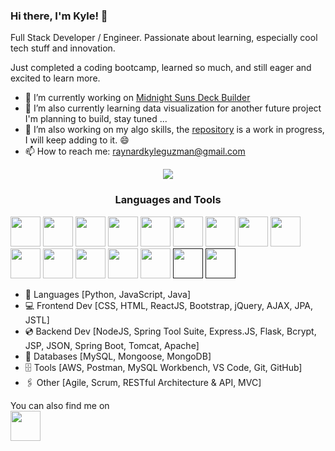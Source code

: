 ### Hi there, I'm Kyle! 👋

Full Stack Developer / Engineer. Passionate about learning, especially cool tech stuff and innovation. 

Just completed a coding bootcamp, learned so much, and still eager and excited to learn more.

- 🔭 I’m currently working on <a href="https://github.com/KyleGuzman/Midnight-Suns-Deck-Builder"> Midnight Suns Deck Builder</a>
- 🌱 I’m also currently learning data visualization for another future project I'm planning to build, stay tuned ...
- 👯 I’m also working on my algo skills, the <a href="https://github.com/KyleGuzman/Algorithms"> repository</a> is a work in progress, I will keep adding to it. 😄
- 📫 How to reach me: <a href="mailto:raynardkyleguzman@gmail.com">raynardkyleguzman@gmail.com</a>

<p align="center"><img src="https://media2.giphy.com/media/XV74ZvGRXcZdS/giphy.gif?cid=6c09b9523jvb6bfd8aqzqhbbu408tiwm7no8jnfu4hojhwyz&ep=v1_gifs_search&rid=giphy.gif&ct=g"></p>

<h3 align="center">Languages and Tools</h3>

<a href="https://aws.amazon.com/"><img src="https://static-00.iconduck.com/assets.00/aws-icon-256x256-qvoq2ml5.png" height="48" width="48" ></a>
<a href="https://getbootstrap.com/"><img src="https://cdn.iconscout.com/icon/free/png-256/free-bootstrap-6-1175203.png" height="48" width="48" ></a>
<a href="https://aws.amazon.com/"><img src="https://static-00.iconduck.com/assets.00/aws-icon-256x256-qvoq2ml5.png" height="48" width="48" ></a>
<a href="https://expressjs.com/"><img src="https://golden-team.org/static/services/express.webp" height="48" width="48" ></a>
<a href="https://git-scm.com/"><img src="https://cdn.iconscout.com/icon/free/png-256/free-git-225996.png?f=webp" height="48" width="48" ></a>
<a href="https://www.java.com/en/"><img src="https://cdn.iconscout.com/icon/free/png-256/free-java-2038875-1720088.png" height="48" width="48" ></a>
<a href="https://developer.mozilla.org/en-US/docs/Web/JavaScript"><img src="https://cdn.iconscout.com/icon/free/png-256/free-javascript-2038874-1720087.png" height="48" width="48" ></a>
<a href="https://www.mongodb.com/"><img src="https://cdn.iconscout.com/icon/free/png-256/free-mongodb-5-1175140.png" height="48" width="48" ></a>
<a href="https://www.mysql.com/"><img src="https://cdn.iconscout.com/icon/free/png-256/free-mysql-21-1174941.png?f=webp" height="48" width="48" ></a>
<a href="https://nodejs.org/en/about"><img src="https://cdn.iconscout.com/icon/free/png-256/free-node-js-1174925.png" height="48" width="48" ></a>
<a href="https://www.postman.com/"><img src="https://cdn.iconscout.com/icon/free/png-256/free-postman-3521648-2945092.png" height="48" width="48" ></a>
<a href="https://www.python.org/"><img src="https://www.iconarchive.com/download/i73027/cornmanthe3rd/plex/Other-python.ico" height="48" width="48" ></a>
<a href="https://react.dev/"><img src="https://www.shareicon.net/download/2016/07/10/119874_apps.ico" height="48" width="48" ></a>
<a href="https://spring.io/"><img src="https://docs.spring.io/spring-cloud-sleuth/docs/current/reference/htmlsingle/favicon.ico" height="48" width="48" ></a>
<a href=""><img src="" height="48" width="48" ></a>
<a href=""><img src="" height="48" width="48" ></a>
- 💬 Languages [Python, JavaScript, Java]
- 💻 Frontend Dev [CSS, HTML, ReactJS, Bootstrap, jQuery, AJAX, JPA, JSTL]
- 💿 Backend Dev [NodeJS, Spring Tool Suite, Express.JS, Flask, Bcrypt, JSP, JSON, Spring Boot, Tomcat, Apache]
- 🧮 Databases [MySQL, Mongoose,  MongoDB]
- 🗄️ Tools [AWS, Postman, MySQL Workbench, VS Code, Git, GitHub]
- 🖇️ Other [Agile, Scrum, RESTful Architecture & API, MVC]

You can also find me on <br>
<a href="https://www.linkedin.com/in/rkguzman/"><img src="https://brandlogos.net/wp-content/uploads/2016/06/linkedin-logo-512x512.png" height="48" width="48" ></a>
<!--
**KyleGuzman/KyleGuzman** is a ✨ _special_ ✨ repository because its `README.md` (this file) appears on your GitHub profile.

Here are some ideas to get you started:

- 🔭 I’m currently working on 
- 🌱 I’m currently learning ...
- 👯 I’m looking to collaborate on ...
- 🤔 I’m looking for help with ...
- 💬 Ask me about ...
- 📫 How to reach me: ...
- 😄 Pronouns: ...
- ⚡ Fun fact: ...
-->
